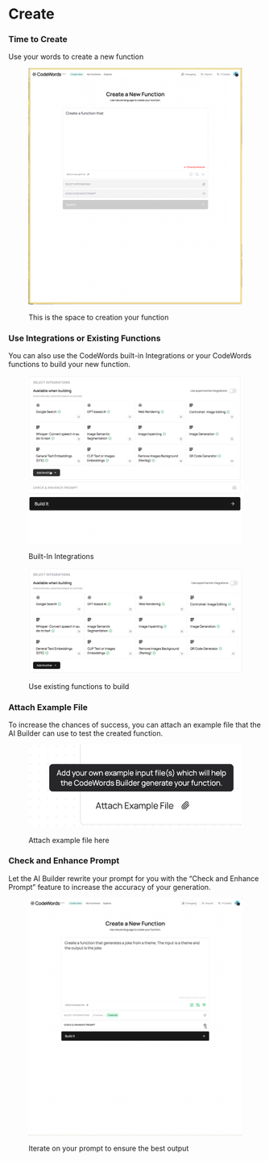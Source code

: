 # Create

### Time to Create

Use your words to create a new function

<figure><img src="../../.gitbook/assets/AZ - Arc -2024-08-30 at 16.15.08@2x.png" alt=""><figcaption><p>This is the space to creation your function</p></figcaption></figure>

### Use Integrations or Existing Functions

You can also use the CodeWords built-in Integrations or your CodeWords functions to build your new function.

<div>

<figure><img src="../../.gitbook/assets/AZ - Arc -2024-08-30 at 16.22.29.gif" alt=""><figcaption><p>Built-In Integrations</p></figcaption></figure>

 

<figure><img src="../../.gitbook/assets/AZ - Arc -2024-08-30 at 16.21.38@2x.png" alt=""><figcaption><p>Use existing functions to build</p></figcaption></figure>

</div>

### Attach Example File

To increase the chances of success, you can attach an example file that the AI Builder can use to test the created function.

<figure><img src="../../.gitbook/assets/AZ - Arc -2024-08-30 at 16.20.37@2x.png" alt=""><figcaption><p>Attach example file here</p></figcaption></figure>

### Check and Enhance Prompt

Let the AI Builder rewrite your prompt for you with the “Check and Enhance Prompt” feature to increase the accuracy of your generation.

<figure><img src="../../.gitbook/assets/AZ - Arc -2024-08-30 at 16.26.24.gif" alt=""><figcaption><p>Iterate on your prompt to ensure the best output</p></figcaption></figure>
